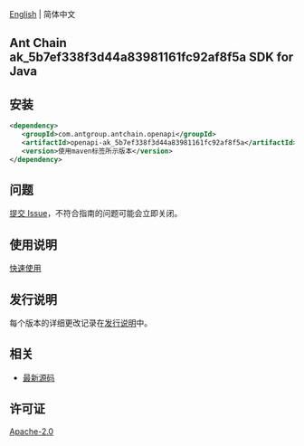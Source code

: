 [English](README.md) | 简体中文

## Ant Chain ak_5b7ef338f3d44a83981161fc92af8f5a SDK for Java

## 安装

```xml
<dependency>
   <groupId>com.antgroup.antchain.openapi</groupId>
   <artifactId>openapi-ak_5b7ef338f3d44a83981161fc92af8f5a</artifactId>
   <version>使用maven标签所示版本</version>
</dependency>
```

## 问题

[提交 Issue](https://github.com/alipay/antchain-openapi-prod-sdk/issues/new)，不符合指南的问题可能会立即关闭。

## 使用说明

[快速使用](https://github.com/alipay/antchain-openapi-prod-sdk)

## 发行说明

每个版本的详细更改记录在[发行说明](./ChangeLog.txt)中。

## 相关

- [最新源码](https://github.com/alipay/antchain-openapi-prod-sdk/)

## 许可证

[Apache-2.0](http://www.apache.org/licenses/LICENSE-2.0)
